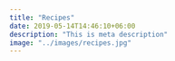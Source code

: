 ```yaml
---
title: "Recipes"
date: 2019-05-14T14:46:10+06:00
description: "This is meta description"
image: "../images/recipes.jpg"
---
```


